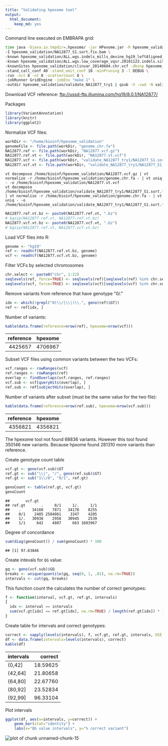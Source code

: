 ```yaml
---
title: "Validating hpexome tool"
output: 
  html_document: 
    keep_md: yes
---
```


Command line executed on EMBRAPA grid:

```bash
time java -Djava.io.tmpdir=.hpexome/ -jar HPexome.jar -R hpexome_validation/genome.chr.fa \
-I hpexome_validation/NA12877_S1.sort.fix.bam \
-known hpexome_validation/ALL.wgs.indels_mills_devine_hg19_leftAligned_collapsed_double_hit.indels.sites.chr.vcf \
-known hpexome_validation/ALL.wgs.low_coverage_vqsr.20101123.indels.sites.chr.vcf \
-knownSites hpexome_validation/clinvar_20140604.chr.vcf -dbsnp hpexome_validation/clinvar_20140604.chr.vcf \
-stand_call_conf 40 -stand_emit_conf 10 -minPruning 3 -l DEBUG \
-run -nct 8 -nt 8 -scattercount 8 \
-jobRunner GridEngine -jobEnv "make 1" \
-outdir hpexome_validation/validate_NA12877_try1 | qsub -V -cwd -N validate_NA12877_try1
```

Download VCF reference: ftp://ussd-ftp.illumina.com/hg19/8.0.1/NA12877/

Packages

```r
library(VariantAnnotation)
library(knitr)
library(ggplot2)
```


Normalize VCF files:

```r
workDir <- "/home/bioinf/hpexome_validation"
genomeFile <- file.path(workDir, "genome.chr.fa")
NA12877.ref <- file.path(workDir, "NA12877.vcf.gz")
NA12877.ref.vt <- file.path(workDir, "NA12877.vt.vcf")
NA12877.vcf <- file.path(workDir, "validate_NA12877_try1/NA12877_S1.sort.fix.HC.raw.vt.vcf.bz")
NA12877.vcf.vt <- file.path(workDir, "validate_NA12877_try1/NA12877_S1.sort.fix.HC.raw.vt.vcf")
```

    vt decompose /home/bioinf/hpexome_validation/NA12877.vcf.gz | vt normalize -r /home/bioinf/hpexome_validation/genome.chr.fa - | vt uniq - -o /home/bioinf/hpexome_validation/NA12877.vt.vcf
    vt decompose /home/bioinf/hpexome_validation/validate_NA12877_try1/NA12877_S1.sort.fix.HC.raw.vt.vcf.bz | vt normalize -r /home/bioinf/hpexome_validation/genome.chr.fa - | vt uniq - -o /home/bioinf/hpexome_validation/validate_NA12877_try1/NA12877_S1.sort.fix.HC.raw.vt.vcf


```r
NA12877.ref.vt.bz <- paste0(NA12877.ref.vt, ".bz")
# bgzip(NA12877.ref.vt, NA12877.ref.vt.bz)
NA12877.vcf.vt.bz <- paste0(NA12877.vcf.vt, ".bz")
# bgzip(NA12877.ref.vt, NA12877.vcf.vt.bz)
```

Load VCF files into R:

```r
genome <- "hg19"
ref <- readVcf(NA12877.ref.vt.bz, genome)
vcf <- readVcf(NA12877.vcf.vt.bz, genome)
```

Filter VCFs by selected chromosomes

```r
chr.select <- paste0("chr", 1:22)
seqlevels(ref, force=TRUE) <- seqlevels(ref)[seqlevels(ref) %in% chr.select]
seqlevels(vcf, force=TRUE) <- seqlevels(vcf)[seqlevels(vcf) %in% chr.select]
```

Remove variants from reference that have genotype "0/."

```r
idx <- which(!grepl("0(\\/|\\|)\\.", geno(ref)$GT))
ref <- ref[idx, ]
```

Number of variants:

```r
kable(data.frame(reference=nrow(ref), hpexome=nrow(vcf)))
```



| reference| hpexome|
|---------:|-------:|
|   4425657| 4706967|

Subset VCF files using common variants between the two VCFs:

```r
vcf.ranges <- rowRanges(vcf)
ref.ranges <- rowRanges(ref)
overlap <- findOverlaps(vcf.ranges, ref.ranges)
vcf.sub <- vcf[queryHits(overlap), ]
ref.sub <- ref[subjectHits(overlap), ]
```

Number of variants after subset (must be the same value for the two file):

```r
kable(data.frame(reference=nrow(ref.sub), hpexome=nrow(vcf.sub)))
```



| reference| hpexome|
|---------:|-------:|
|   4356821| 4356821|

The hpexome tool not found 68836 variants.
However this tool found 350146 new variants.
Because hpxome found 281310 more variants than reference.

Create genotype count table

```r
vcf.gt <- geno(vcf.sub)$GT
ref.gt <- sub("\\|", "/", geno(ref.sub)$GT)
ref.gt <- sub("1\\/0", "0/1", ref.gt)

genoCount <- table(ref.gt, vcf.gt)
genoCount
```

```
##       vcf.gt
## ref.gt       .     0/1     1/.     1/1
##    .     34160    7871   34178    8255
##    0/1    2485 2584861    3347    4205
##    1/.   30938    2958   30945    2539
##    1/1     642    4807     663 1603967
```

Degree of concordance

```r
sum(diag(genoCount)) / sum(genoCount) * 100
```

```
## [1] 97.63846
```

Create intevals for `QG` value:

```r
gq <- geno(vcf.sub)$GQ
breaks <- unique(quantile(gq, seq(0, 1, .01), na.rm=TRUE))
intervals <- cut(gq, breaks)
```

This function count the calculates the number of correct genotypes:

```r
f <- function(interval, vcf.gt, ref.gt, intervals)
{
  idx <- interval == intervals
  sum(vcf.gt[idx] == ref.gt[idx], na.rm=TRUE) / length(ref.gt[idx]) * 100
}
```

Create table for intervals and correct genotypes:

```r
correct <- sapply(levels(intervals), f, vcf.gt, ref.gt, intervals, USE.NAMES = FALSE)
df <- data.frame(intervals=levels(intervals), correct)
kable(df)
```



|intervals |  correct|
|:---------|--------:|
|(0,42]    | 18.59625|
|(42,64]   | 21.80658|
|(64,80]   | 22.67760|
|(80,92]   | 23.52834|
|(92,99]   | 96.33104|

Plot intervals

```r
ggplot(df, aes(x=intervals, y=correct)) +
    geom_bar(stat="identity") +
    labs(x="QG value intervals", y="% correct variant")
```

![plot of chunk unnamed-chunk-15](figure/unnamed-chunk-15-1.png) 
